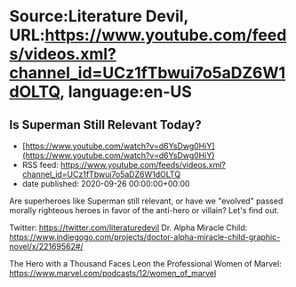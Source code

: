 # Source:Literature Devil, URL:https://www.youtube.com/feeds/videos.xml?channel_id=UCz1fTbwui7o5aDZ6W1dOLTQ, language:en-US

## Is Superman Still Relevant Today?
 - [https://www.youtube.com/watch?v=d6YsDwg0HiY](https://www.youtube.com/watch?v=d6YsDwg0HiY)
 - RSS feed: https://www.youtube.com/feeds/videos.xml?channel_id=UCz1fTbwui7o5aDZ6W1dOLTQ
 - date published: 2020-09-26 00:00:00+00:00

Are superheroes like Superman still relevant, or have we "evolved" passed morally righteous heroes in favor of the anti-hero or villain? Let's find out.

Twitter: https://twitter.com/literaturedevil
Dr. Alpha Miracle Child: https://www.indiegogo.com/projects/doctor-alpha-miracle-child-graphic-novel/x/22169562#/

The Hero with a Thousand Faces
Leon the Professional
Women of Marvel: https://www.marvel.com/podcasts/12/women_of_marvel

